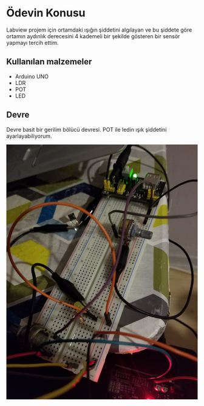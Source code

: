 # Ödevin Konusu

Labview projem için ortamdaki ışığın şiddetini algılayan ve bu şiddete göre ortamın aydınlık derecesini 4 kademeli bir şekilde gösteren bir sensör yapmayı tercih ettim.

## Kullanılan malzemeler

-   Arduino UNO
-   LDR
-   POT
-   LED

## Devre

Devre basit bir gerilim bölücü devresi. POT ile ledin ışık şiddetini ayarlayabiliyorum.

![1280x720](/devre.jpg)
